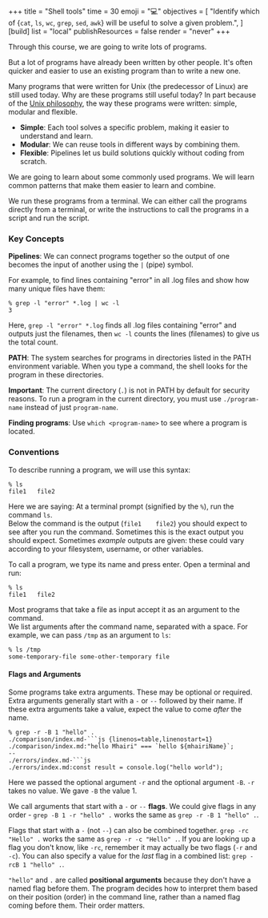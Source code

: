+++
title = "Shell tools"
time = 30
emoji = "💻"
objectives = [
  "Identify which of {`cat`, `ls`, `wc`, `grep`, `sed`, `awk`} will be useful to solve a given problem.",
]
[build]
  list = "local"
  publishResources = false
  render = "never"
+++

Through this course, we are going to write lots of programs.

But a lot of programs have already been written by other people. It's often quicker and easier to use an existing program than to write a new one.

Many programs that were written for Unix (the predecessor of Linux) are still used today. Why are these programs still useful today? In part because of the [Unix philosophy](https://en.wikipedia.org/wiki/Unix_philosophy), the way these programs were written: simple, modular and flexible.

- **Simple**: Each tool solves a specific problem, making it easier to understand and learn.
- **Modular**: We can reuse tools in different ways by combining them.
- **Flexible**: Pipelines let us build solutions quickly without coding from scratch.

We are going to learn about some commonly used programs. We will learn common patterns that make them easier to learn and combine.

We run these programs from a terminal. We can either call the programs directly from a terminal, or write the instructions to call the programs in a script and run the script.

### Key Concepts

**Pipelines**: We can connect programs together so the output of one becomes the input of another using the `|` (pipe) symbol.

For example, to find lines containing "error" in all .log files and show how many unique files have them:

```console
% grep -l "error" *.log | wc -l
3
```

Here, `grep -l "error" *.log` finds all .log files containing "error" and outputs just the filenames, then `wc -l` counts the lines (filenames) to give us the total count.

**PATH**: The system searches for programs in directories listed in the PATH environment variable. When you type a command, the shell looks for the program in these directories.

**Important**: The current directory (`.`) is not in PATH by default for security reasons. To run a program in the current directory, you must use `./program-name` instead of just `program-name`.

**Finding programs**: Use `which <program-name>` to see where a program is located.

### Conventions

To describe running a program, we will use this syntax:

```console
% ls
file1   file2
```

Here we are saying: At a terminal prompt (signified by the `%`), run the command `ls`.\
Below the command is the output (`file1    file2`) you should expect to see after you run the command. Sometimes this is the exact output you should expect. Sometimes _example_ outputs are given: these could vary according to your filesystem, username, or other variables.

To call a program, we type its name and press enter. Open a terminal and run:

```console
% ls
file1   file2
```

Most programs that take a file as input accept it as an argument to the command.\
We list arguments after the command name, separated with a space. For example, we can pass `/tmp` as an argument to `ls`:

```console
% ls /tmp
some-temporary-file some-other-temporary file
```

#### Flags and Arguments

Some programs take extra arguments. These may be optional or required. Extra arguments generally start with a `-` or `--` followed by their name. If these extra arguments take a value, expect the value to come _after_ the name.

```console
% grep -r -B 1 "hello" .
./comparison/index.md-```js {linenos=table,linenostart=1}
./comparison/index.md:"hello Mhairi" === `hello ${mhairiName}`;
--
./errors/index.md-```js
./errors/index.md:const result = console.log("hello world");
```

Here we passed the optional argument `-r` and the optional argument `-B`. `-r` takes no value. We gave `-B` the value 1.

We call arguments that start with a `-` or `--` **flags**. We could give flags in any order - `grep -B 1 -r "hello" .` works the same as `grep -r -B 1 "hello" .`.

Flags that start with a `-` (not `--`) can also be combined together. `grep -rc "Hello" .` works the same as `grep -r -c "Hello" .`. If you are looking up a flag you don't know, like `-rc`, remember it may actually be two flags (`-r` and `-c`). You can also specify a value for the _last_ flag in a combined list: `grep -rcB 1 "hello" .`.

`"hello"` and `.` are called **positional arguments** because they don't have a named flag before them. The program decides how to interpret them based on their position (order) in the command line, rather than a named flag coming before them. Their order matters.

